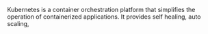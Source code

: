 Kubernetes is a container orchestration platform that simplifies the operation of containerized applications. It provides self healing, auto scaling, 